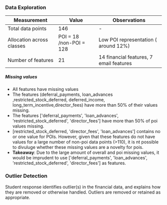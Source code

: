 ### Data Exploration

Measurement | Value | Observations
--- | --- | ---
Total data points | 146 | -
Allocation across classes | POI = 18 /non-POI = 128 | Low POI representation ( around 12%) 
Number of features | 21 | 14 financial features, 7 email features

##### Missing values
 - All features have missing values
 - The features (deferral_payments, loan_advances ,restricted_stock_deferred, deferred_income, long_term_incentive,director_fees) have more than 50% of their values missing.
 - The features ['deferral_payments', 'loan_advances', 'restricted_stock_deferred', 'director_fees'] have more than 50% of poi values missing. 
 - [restricted_stock_deferred, 'director_fees', 'loan_advances'] contains no or one value for POIs. However, given that these features do not have values for a large number of non-poi data points (>110), it is nt possible to divuluge whether these missing values are a novelty for pois. 
 - __Takeaway__: Due to the large amount of overall and poi missing values, it would be imprudent to use ['deferral_payments', 'loan_advances', 'restricted_stock_deferred', 'director_fees'] as features.
 
### Outlier Detection
Student response identifies outlier(s) in the financial data, and explains how they are removed or otherwise handled. Outliers are removed or retained as appropriate.